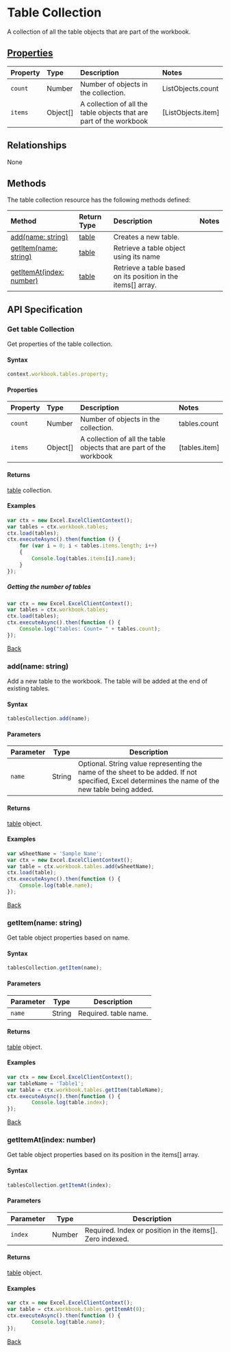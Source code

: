 # Table Collection

A collection of all the table objects that are part of the workbook. 

## [Properties](#get-table-collection)

| Property         | Type    |Description|Notes |
|:-----------------|:--------|:----------|:-----|
|`count`| Number   | Number of objects in the collection.|ListObjects.count|
|`items`| Object[] | A collection of all the table objects that are part of the workbook|[ListObjects.item] |

## Relationships

None

## Methods

The table collection resource has the following methods defined:

| Method     | Return Type    |Description|Notes  |
|:-----------------|:--------|:----------|:------|
|[add(name: string)](#addname-string)| [table](table.md)              |Creates a new table. ||
|[getItem(name: string)](#getitemname-string)| [table](table.md)      |Retrieve a table object using its name||
|[getItemAt(index: number)](#getitematindex-number)| [table](table.md)     |Retrieve a table based on its position in the items[] array.||


## API Specification 

### Get table Collection

Get properties of the table collection. 

#### Syntax
```js
context.workbook.tables.property;
```

#### Properties

| Property         | Type    |Description|Notes |
|:-----------------|:--------|:----------|:-----|
|`count`| Number   | Number of objects in the collection.|tables.count|
|`items`| Object[] | A collection of all the table objects that are part of the workbook|[tables.item] |


#### Returns

[table](table.md) collection. 

#### Examples

```js
var ctx = new Excel.ExcelClientContext();
var tables = ctx.workbook.tables;
ctx.load(tables);
ctx.executeAsync().then(function () {
	for (var i = 0; i < tables.items.length; i++)
	{
		Console.log(tables.items[i].name);
	}
});
```

##### Getting the number of tables

```js
var ctx = new Excel.ExcelClientContext();
var tables = ctx.workbook.tables;
ctx.load(tables);
ctx.executeAsync().then(function () {
	Console.log("tables: Count= " + tables.count);
});

```
[Back](#properties)

### add(name: string)

Add a new table to the workbook. The table will be added at the end of existing tables.

#### Syntax
```js
tablesCollection.add(name);
```

#### Parameters

Parameter       | Type   | Description
--------------- | ------ | ------------
`name`  | String| Optional. String value representing the name of the sheet to be added. If not specified, Excel determines the name of the new table being added. 

#### Returns
[table](../resources/table.md) object.

#### Examples

```js
var wSheetName = 'Sample Name';
var ctx = new Excel.ExcelClientContext();
var table = ctx.workbook.tables.add(wSheetName);
ctx.load(table);
ctx.executeAsync().then(function () {
	Console.log(table.name);
});
```
[Back](#methods)

### getItem(name: string)

Get table object properties based on name.

#### Syntax
```js
tablesCollection.getItem(name);
```

#### Parameters

Parameter       | Type  | Description
--------------- | ------ | ------------
 `name`| String | Required. table name. 

#### Returns

[table](../resources/table.md) object.

#### Examples
```js
var ctx = new Excel.ExcelClientContext();
var tableName = 'Table1';
var table = ctx.workbook.tables.getItem(tableName);
ctx.executeAsync().then(function () {
		Console.log(table.index);
});
```
[Back](#methods)


### getItemAt(index: number)

Get table object properties based on its position in the items[] array. 

#### Syntax
```js
tablesCollection.getItemAt(index);
```

#### Parameters

Parameter       | Type  | Description
--------------- | ------ | ------------
 `index`| Number | Required. Index or position in the items[]. Zero indexed.

#### Returns

[table](../resources/table.md) object.

#### Examples
```js
var ctx = new Excel.ExcelClientContext();
var table = ctx.workbook.tables.getItemAt(0);
ctx.executeAsync().then(function () {
		Console.log(table.name);
});
```
[Back](#methods)
